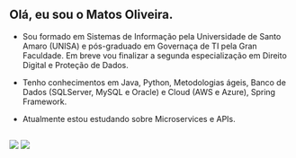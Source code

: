 ## Olá, eu sou o Matos Oliveira.
  
- Sou formado em Sistemas de Informação pela Universidade de Santo Amaro (UNISA) e pós-graduado em Governaça de TI pela Gran Faculdade. Em breve vou finalizar a segunda especialização em Direito Digital e Proteção de Dados.
  
- Tenho conhecimentos em Java, Python, Metodologias ágeis, Banco de Dados (SQLServer, MySQL e Oracle) e Cloud (AWS e Azure), Spring Framework.
  
- Atualmente estou estudando sobre Microservices e APIs.
  
  
  ##
 
<div>  
  <a href = "mailto:matosalem.oliveira@gmail.com"><img src="https://img.shields.io/badge/-Gmail-%23333?style=for-the-badge&logo=gmail&logoColor=white" target="_blank"></a>
  <a href="https://www.linkedin.com/in/matos-oliveira-a0617512" target="_blank"><img src="https://img.shields.io/badge/-LinkedIn-%230077B5?style=for-the-badge&logo=linkedin&logoColor=white" target="_blank"></a> 
  
</div>


